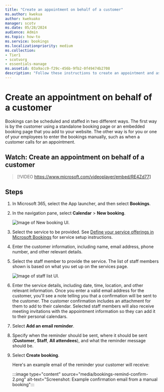 ```yaml
---
title: "Create an appointment on behalf of a customer"
ms.author: kwekua
author: kwekuako
manager: scotv
ms.date: 05/28/2024
audience: Admin
ms.topic: how-to
ms.service: bookings
ms.localizationpriority: medium
ms.collection:
- Tier1
- scotvorg
- essentials-manage
ms.assetid: 03a9acc9-f29c-456b-9fb2-0f49474b2708
description: "Follow these instructions to create an appointment and assign an employee."
---
```


# Create an appointment on behalf of a customer

Bookings can be scheduled and staffed in two different ways. The first way is by the customer using a standalone booking page or an embedded booking page that you add to your website. The other way is for you or one of your employees to enter the bookings manually, such as when a customer calls for an appointment.

## Watch: Create an appointment on behalf of a customer

> [!VIDEO https://www.microsoft.com/videoplayer/embed/RE4Zd77]

## Steps

1. In Microsoft 365, select the App launcher, and then select **Bookings**.

1. In the navigation pane, select **Calendar** \> **New booking**.

   ![Image of New booking UI.](../media/bookings-newbooking.png)

1. Select the service to be provided. See [Define your service offerings in Microsoft Bookings](define-service-offerings.md) for service setup instructions.

1. Enter the customer information, including name, email address, phone number, and other relevant details.

1. Select the staff member to provide the service. The list of staff members shown is based on what you set up on the services page.

   ![Image of staff list UI.](../media/bookings-staff-list.png)

1. Enter the service details, including date, time, location, and other relevant information. Once you enter a valid email address for the customer, you'll see a note telling you that a confirmation will be sent to the customer. The customer confirmation includes an attachment for them to add to their calendar. Selected staff members will also receive meeting invitations with the appointment information so they can add it to their personal calendars.

1. Select **Add an email reminder**.

1. Specify when the reminder should be sent, where it should be sent (**Customer**, **Staff**, **All attendees**), and what the reminder message should be.

1. Select **Create booking**.

   Here's an example email of the reminder your customer will receive:

   :::image type="content" source="media/bookings-remind-confirm-2.png" alt-text="Screenshot: Example confirmation email from a manual booking":::
